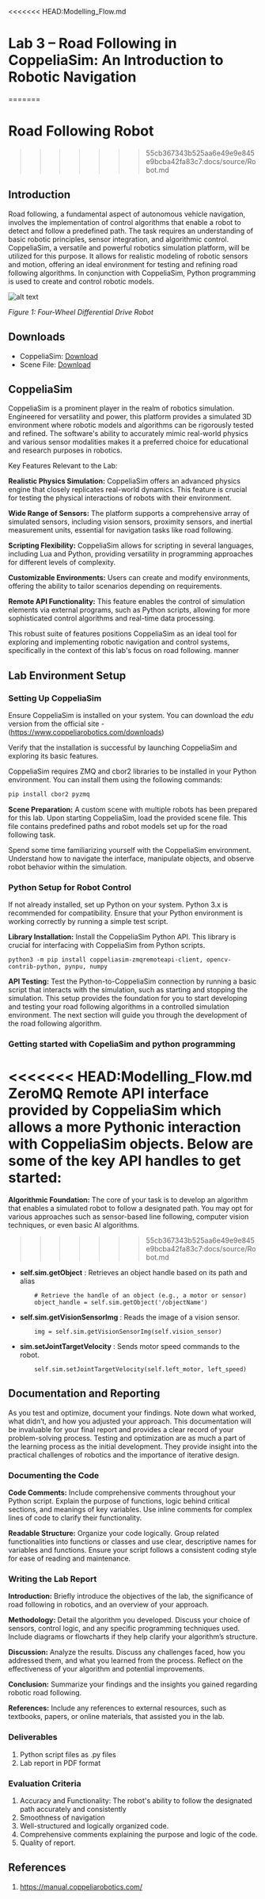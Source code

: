 <<<<<<< HEAD:Modelling_Flow.md
# Lab 3 – Road Following in CoppeliaSim:  An Introduction to Robotic Navigation
=======
# Road Following Robot
>>>>>>> 55cb367343b525aa6e49e9e845e9bcba42fa83c7:docs/source/Robot.md

## Introduction

Road following, a fundamental aspect of autonomous vehicle navigation, involves the implementation of control algorithms that enable a robot to detect and follow a predefined path.
The task requires an understanding of basic robotic principles, sensor integration, and algorithmic control.
CoppeliaSim, a versatile and powerful robotics simulation platform, will be utilized for this purpose.
It allows for realistic modeling of robotic sensors and motion, offering an ideal environment for testing and refining road following algorithms.
In conjunction with CoppeliaSim, Python programming is used to create and control robotic models.

![alt text](./images/robot.png)

_Figure 1: Four-Wheel Differential Drive Robot_

## Downloads

- CoppeliaSim: [Download](https://www.coppeliarobotics.com)
- Scene File: [Download](./files/MultiRobot.ttt)

## CoppeliaSim

CoppeliaSim is a prominent player in the realm of robotics simulation. Engineered for versatility and power, this platform provides a simulated 3D environment where robotic models and algorithms can be rigorously tested and refined. The software's ability to accurately mimic real-world physics and various sensor modalities makes it a preferred choice for educational and research purposes in robotics.

Key Features Relevant to the Lab:

**Realistic Physics Simulation:** CoppeliaSim offers an advanced physics engine that closely replicates real-world dynamics. This feature is crucial for testing the physical interactions of robots with their environment.

**Wide Range of Sensors:** The platform supports a comprehensive array of simulated sensors, including vision sensors, proximity sensors, and inertial measurement units, essential for navigation tasks like road following.

**Scripting Flexibility:** CoppeliaSim allows for scripting in several languages, including Lua and Python, providing versatility in programming approaches for different levels of complexity.

**Customizable Environments:** Users can create and modify environments, offering the ability to tailor scenarios depending on requirements.

**Remote API Functionality:** This feature enables the control of simulation elements via external programs, such as Python scripts, allowing for more sophisticated control algorithms and real-time data processing.

This robust suite of features positions CoppeliaSim as an ideal tool for exploring and implementing robotic navigation and control systems, specifically in the context of this lab's focus on road following. manner

## Lab Environment Setup

### Setting Up CoppeliaSim

Ensure CoppeliaSim is installed on your system.
You can download the $edu$ version from the official site - (https://www.coppeliarobotics.com/downloads)

Verify that the installation is successful by launching CoppeliaSim and exploring its basic features.

CoppeliaSim requires ZMQ and cbor2 libraries to be installed in your Python environment. You can install them using the following commands:

```bash
pip install cbor2 pyzmq
```

**Scene Preparation:** A custom scene with multiple robots has been prepared for this lab.
Upon starting CoppeliaSim, load the provided scene file. This file contains predefined paths and robot models set up for the road following task.

Spend some time familiarizing yourself with the CoppeliaSim environment. Understand how to navigate the interface, manipulate objects, and observe robot behavior within the simulation.

### Python Setup for Robot Control

If not already installed, set up Python on your system. Python 3.x is recommended for compatibility. Ensure that your Python environment is working correctly by running a simple test script.

**Library Installation:** Install the CoppeliaSim Python API. This library is crucial for interfacing with CoppeliaSim from Python scripts.

```
python3 -m pip install coppeliasim-zmqremoteapi-client, opencv-contrib-python, pynpu, numpy
```

**API Testing:** Test the Python-to-CoppeliaSim connection by running a basic script that interacts with the simulation, such as starting and stopping the simulation.
This setup provides the foundation for you to start developing and testing your road following algorithms in a controlled simulation environment. The next section will guide you through the development of the road following algorithm.

### Getting started with CopeliaSim and python programming

<<<<<<< HEAD:Modelling_Flow.md
ZeroMQ Remote API interface provided by CoppeliaSim which allows a more Pythonic interaction with CoppeliaSim objects. Below are some of the key API handles to get started:
=======
**Algorithmic Foundation:** The core of your task is to develop an algorithm that enables a simulated robot to follow a designated path.
You may opt for various approaches such as sensor-based line following, computer vision techniques, or even basic AI algorithms.
>>>>>>> 55cb367343b525aa6e49e9e845e9bcba42fa83c7:docs/source/Robot.md

-  **self.sim.getObject** : Retrieves an object handle based on its path and alias
    ```
        # Retrieve the handle of an object (e.g., a motor or sensor)
        object_handle = self.sim.getObject('/objectName')
    ```
    
    
- **self.sim.getVisionSensorImg** : Reads the image of a vision sensor. 
    ```
        img = self.sim.getVisionSensorImg(self.vision_sensor)
    ```

- **sim.setJointTargetVelocity** : Sends motor speed commands to the robot.
    ```
        self.sim.setJointTargetVelocity(self.left_motor, left_speed)

    ```


## Documentation and Reporting

As you test and optimize, document your findings. Note down what worked, what didn’t, and how you adjusted your approach.
This documentation will be invaluable for your final report and provides a clear record of your problem-solving process.
Testing and optimization are as much a part of the learning process as the initial development. They provide insight into the practical challenges of robotics and the importance of iterative design.

### Documenting the Code

**Code Comments:** Include comprehensive comments throughout your Python script. Explain the purpose of functions, logic behind critical sections, and meanings of key variables. Use inline comments for complex lines of code to clarify their functionality.

**Readable Structure:** Organize your code logically. Group related functionalities into functions or classes and use clear, descriptive names for variables and functions.
Ensure your script follows a consistent coding style for ease of reading and maintenance.

### Writing the Lab Report

**Introduction:** Briefly introduce the objectives of the lab, the significance of road following in robotics, and an overview of your approach.

**Methodology:** Detail the algorithm you developed. Discuss your choice of sensors, control logic, and any specific programming techniques used. Include diagrams or flowcharts if they help clarify your algorithm’s structure.

**Discussion:** Analyze the results. Discuss any challenges faced, how you addressed them, and what you learned from the process. Reflect on the effectiveness of your algorithm and potential improvements.

**Conclusion:** Summarize your findings and the insights you gained regarding robotic road following.

**References:** Include any references to external resources, such as textbooks, papers, or online materials, that assisted you in the lab.

### Deliverables

1. Python script files as .py files
2. Lab report in PDF format

### Evaluation Criteria

1. Accuracy and Functionality: The robot's ability to follow the designated path accurately and consistently
2. Smoothness of navigation
3. Well-structured and logically organized code.
4. Comprehensive comments explaining the purpose and logic of the code.
5. Quality of report.

## References

1. https://manual.coppeliarobotics.com/
